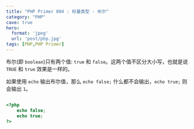```yaml
---
title: "PHP Primer 004 : 标量类型 - 布尔"
category: "PHP"
cave: true
hero:
  format: 'jpeg'
  url: 'post/php.jpg'
tags: [PHP,PHP Primer]
---
```

布尔(即 `boolean`)只有两个值: `true` 和 `false`。这两个值不区分大小写，也就是说 `TRUE` 和 `true` 效果是一样的。

如果使用 `echo` 输出布尔值，那么 `echo false;` 什么都不会输出，`echo true;` 则会输出 `1`。
```php

<?php 
	echo false;
	echo true;
?>

```






